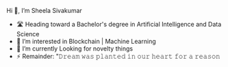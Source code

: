 Hi 👋,  I’m Sheela Sivakumar


- 🛣️ Heading toward a Bachelor's degree in Artificial Intelligence and Data Science 
- 👀 I’m interested in Blockchain | Machine Learning
- 🌱 I’m currently Looking for novelty things
- ⚡ Remainder: "𝙳𝚛𝚎𝚊𝚖 𝚠𝚊𝚜 𝚙𝚕𝚊𝚗𝚝𝚎𝚍 𝚒𝚗 𝚘𝚞𝚛 𝚑𝚎𝚊𝚛𝚝 𝚏𝚘𝚛 𝚊 𝚛𝚎𝚊𝚜𝚘𝚗


<!---
sheelasivakumar/sheelasivakumar is a ✨ special ✨ repository because its `README.md` (this file) appears on your GitHub profile.
You can click the Preview link to take a look at your changes.
--->
